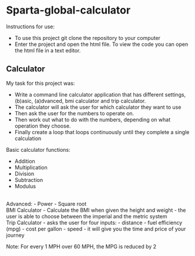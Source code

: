# Sparta-global-calculator

Instructions for use:

* To use this project git clone the repository to your computer
* Enter the project and open the html file. To view the code you can open the html file in a text editor.

## Calculator

My task for this project was:
- Write a command line calculator application that has different settings, (b)asic, (a)dvanced, bmi calculator and trip calculator.
- The calculator will ask the user for which calculator they want to use
- Then ask the user for the numbers to operate on.
- Then work out what to do with the numbers, depending on what operation they choose.
- Finally create a loop that loops continuously until they complete a single calculation

Basic calculator functions:
- Addition
- Multiplication
- Division
- Subtraction
- Modulus

</br>
Advanced:
- Power
- Square root

</br>
BMI Calculator
- Calculate the BMI when given the height and weight
- the user is able to choose between the imperial and the metric system

</br>
Trip Calculator
- asks the user for four inputs:
  - distance
  - fuel efficiency (mpg)
  - cost per gallon
  - speed
- it will give you the time and price of your journey

Note: For every 1 MPH over 60 MPH, the MPG is reduced by 2
